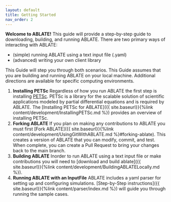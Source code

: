 ```yaml
---
layout: default
title: Getting Started
nav_order: 2
---
```

**Welcome to ABLATE!**  This guide will provide a step-by-step guide to downloading, building, and running ABLATE.  There are two primary ways of interacting with ABLATE:

- (simple) running ABLATE using a text input file (.yaml)
- (advanced) writing your own client library

This Guide will step you through both scenarios. This Guide assumes that you are building and running ABLATE on your local machine. Additional directions are available for specific computing environments. 

1. **Installing PETSc** Regardless of how you run ABLATE the first step is installing [PETSc](https://www.mcs.anl.gov/petsc/).  PETSc is a library for the scalable solution of scientific applications modeled by partial differential equations and is required by ABLATE.  The [Installing PETSc for ABLATE]({{ site.baseurl}}{%link content/development/InstallingPETSc.md  %}) provides an overview of installing PETSc.
1. **Forking ABLATE** If you plan on making any contributions to ABLATE you must first [Fork ABLATE]({{ site.baseurl}}{%link content/development/UsingGitWithABLATE.md  %}#forking-ablate).  This creates a version of ABLATE that you can modify, commit, and test.  When complete, you can create a Pull Request to bring your changes back to the main branch. 
1. **Building ABLATE** Inorder to run ABLATE using a text input file or make contributions you will need to [download and build ablate]({{ site.baseurl}}{%link content/development/BuildingABLATELocally.md  %}).
1. **Running ABLATE with an InputFile** ABLATE includes a yaml parser for setting up and configuring simulations.  [Step-by-Step instructions]({{ site.baseurl}}{%link content/parser/index.md  %}) will guide you through running the sample cases. 